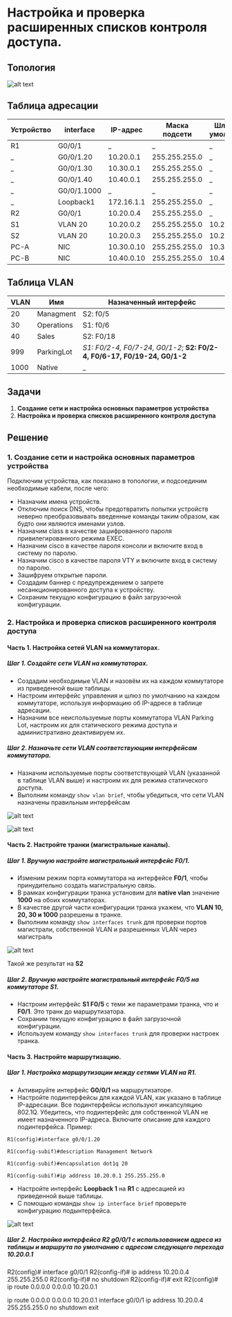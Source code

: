 # Настройка и проверка расширенных списков контроля доступа.
## Топология

![alt text](image.png)

## Таблица адресации
Устройство | interface | IP-адрес | Маска подсети | Шлюз по умолчанию
--- | --- | --- | --- | ---
R1 | G0/0/1 | _ | _ | _
_ | G0/0/1.20 | 10.20.0.1 | 255.255.255.0 | _
_ | G0/0/1.30 | 10.30.0.1 | 255.255.255.0 | _
_ | G0/0/1.40 | 10.40.0.1 | 255.255.255.0 | _
_ | G0/0/1.1000 | _ | _ | _
_ | Loopback1 | 172.16.1.1 | 255.255.255.0 | _
R2 | G0/0/1 | 10.20.0.4 | 255.255.255.0 | _
S1 | VLAN 20 | 10.20.0.2 | 255.255.255.0 | 10.20.0.1
S2 | VLAN 20 | 10.20.0.3 | 255.255.255.0 | 10.20.0.1
PC-A | NIC | 10.30.0.10 | 255.255.255.0 | 10.30.0.1
PC-B | NIC | 10.40.0.10 | 255.255.255.0 | 10.40.0.1
## Таблица VLAN
VLAN | Имя | Назначенный интерфейс
--- | --- | ---
20 | Managment | S2: f0/5
30 | Operations | S1: f0/6 
40 | Sales | S2: F0/18
999 | ParkingLot |*S1: F0/2-4, F0/7-24, G0/1-2*;  **S2: F0/2-4, F0/6-17, F0/19-24, G0/1-2**
1000 | Native | _
## Задачи
1. **Создание сети и настройка основных параметров устройства**
2. **Настройка и проверка списков расширенного контроля доступа**
## Решение
### 1. Создание сети и настройка основных параметров устройства
Подключим устройства, как показано в топологии, и подсоединим необходимые кабели, после чего:
 * Назначим имена устройств.
 * Отключим поиск DNS, чтобы предотвратить попытки устройств неверно преобразовывать введенные команды таким образом, как будто они являются именами узлов.
 * Назначим class в качестве зашифрованного пароля привилегированного режима EXEC.
 * Назначим cisco в качестве пароля консоли и включите вход в систему по паролю.
 * Назначим cisco в качестве пароля VTY и включите вход в систему по паролю.
 * Зашифруем открытые пароли.
 * Создадим баннер с предупреждением о запрете несанкционированного доступа к устройству.
 * Сохраним текущую конфигурацию в файл загрузочной конфигурации.
### 2. Настройка и проверка списков расширенного контроля доступа
#### Часть 1. Настройка сетей VLAN на коммутаторах.
##### Шаг 1. Создайте сети VLAN на коммутаторах.
 * Создадим необходимые VLAN и назовём их на каждом коммутаторе из приведенной выше таблицы.
 * Настроим интерфейс управления и шлюз по умолчанию на каждом коммутаторе, используя информацию об IP-адресе в таблице адресации. 
 * Назначим все неиспользуемые порты коммутатора VLAN Parking Lot, настроим их для статического режима доступа и административно деактивируем их.
##### Шаг 2. Назначьте сети VLAN соответствующим интерфейсам коммутатора.
 * Назначим используемые порты соответствующей VLAN (указанной в таблице VLAN выше) и настроим их для режима статического доступа.
 * Выполним команду `show vlan brief`, чтобы убедиться, что сети VLAN назначены правильным интерфейсам

![alt text](image-1.png)

![alt text](image-5.png)

#### Часть 2. Настройте транки (магистральные каналы).
##### Шаг 1. Вручную настройте магистральный интерфейс F0/1.
 * Изменим режим порта коммутатора на интерфейсе **F0/1**, чтобы принудительно создать магистральную связь.
 * В рамках конфигурации транка установим для **native vlan** значение **1000** на обоих коммутаторах.
 * В качестве другой части конфигурации транка укажем, что **VLAN 10, 20, 30 и 1000** разрешены в транке.
 * Выполним команду `show interfaces trunk` для проверки портов магистрали, собственной VLAN и разрешенных VLAN через магистраль

![alt text](image-3.png) 

Такой же результат на **S2**
##### Шаг 2. Вручную настройте магистральный интерфейс F0/5 на коммутаторе S1.
 * Настроим интерфейс **S1 F0/5** с теми же параметрами транка, что и **F0/1**. Это транк до маршрутизатора.
 * Сохраним текущую конфигурацию в файл загрузочной конфигурации.
 * Используем команду `show interfaces trunk` для проверки настроек транка.
#### Часть 3. Настройте маршрутизацию.
##### Шаг 1. Настройка маршрутизации между сетями VLAN на R1.
 * Активируйте интерфейс **G0/0/1** на маршрутизаторе.
 * Настройте подинтерфейсы для каждой VLAN, как указано в таблице IP-адресации. Все подинтерфейсы используют инкапсуляцию 802.1Q. Убедитесь, что подинтерфейс для собственной VLAN не имеет назначенного IP-адреса. Включите описание для каждого подинтерфейса. Пример:

`R1(config)#interface g0/0/1.20`

`R1(config-subif)#description Management Network`

`R1(config-subif)#encapsulation dot1q 20`

`R1(config-subif)#ip address 10.20.0.1 255.255.255.0`

 * Настройте интерфейс **Loopback 1** на **R1** с адресацией из приведенной выше таблицы.
 * С помощью команды `show ip interface brief` проверьте конфигурацию подынтерфейса.

![alt text](image-4.png)

##### Шаг 2. Настройка интерфейса R2 g0/0/1 с использованием адреса из таблицы и маршрута по умолчанию с адресом следующего перехода 10.20.0.1
R2(config)# interface g0/0/1
R2(config-if)# ip address 10.20.0.4 255.255.255.0
R2(config-if)# no shutdown
R2(config-if)# exit
R2(config)# ip route 0.0.0.0 0.0.0.0 10.20.0.1

ip route 0.0.0.0 0.0.0.0 10.20.0.1
interface g0/0/1
ip address 10.20.0.4 255.255.255.0
no shutdown
exit





